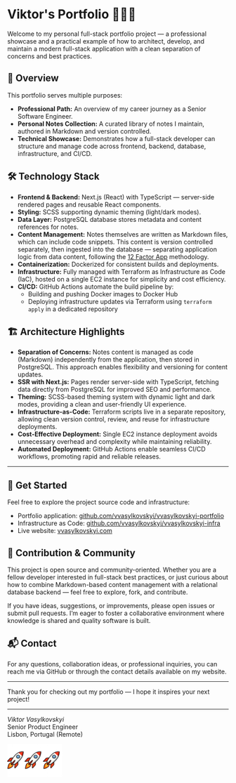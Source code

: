 # Viktor's Portfolio 🚀🚀🚀

Welcome to my personal full-stack portfolio project — a professional showcase and a practical example of how to architect, develop, and maintain a modern full-stack application with a clean separation of concerns and best practices.

## 🚀 Overview

This portfolio serves multiple purposes:

- **Professional Path:** An overview of my career journey as a Senior Software Engineer.
- **Personal Notes Collection:** A curated library of notes I maintain, authored in Markdown and version controlled.
- **Technical Showcase:** Demonstrates how a full-stack developer can structure and manage code across frontend, backend, database, infrastructure, and CI/CD.

## 🛠 Technology Stack

- **Frontend & Backend:** Next.js (React) with TypeScript — server-side rendered pages and reusable React components.
- **Styling:** SCSS supporting dynamic theming (light/dark modes).
- **Data Layer:** PostgreSQL database stores metadata and content references for notes.
- **Content Management:** Notes themselves are written as Markdown files, which can include code snippets. This content is version controlled separately, then ingested into the database — separating application logic from data content, following the [12 Factor App](https://12factor.net/) methodology.
- **Containerization:** Dockerized for consistent builds and deployments.
- **Infrastructure:** Fully managed with Terraform as Infrastructure as Code (IaC), hosted on a single EC2 instance for simplicity and cost efficiency.
- **CI/CD:** GitHub Actions automate the build pipeline by:
  - Building and pushing Docker images to Docker Hub
  - Deploying infrastructure updates via Terraform using `terraform apply` in a dedicated repository

## 🏗 Architecture Highlights

- **Separation of Concerns:** Notes content is managed as code (Markdown) independently from the application, then stored in PostgreSQL. This approach enables flexibility and versioning for content updates.
- **SSR with Next.js:** Pages render server-side with TypeScript, fetching data directly from PostgreSQL for improved SEO and performance.
- **Theming:** SCSS-based theming system with dynamic light and dark modes, providing a clean and user-friendly UI experience.
- **Infrastructure-as-Code:** Terraform scripts live in a separate repository, allowing clean version control, review, and reuse for infrastructure deployments.
- **Cost-Effective Deployment:** Single EC2 instance deployment avoids unnecessary overhead and complexity while maintaining reliability.
- **Automated Deployment:** GitHub Actions enable seamless CI/CD workflows, promoting rapid and reliable releases.

---

## 🚦 Get Started

Feel free to explore the project source code and infrastructure:

- Portfolio application: [github.com/vvasylkovskyi/vvasylkovskyi-portfolio](https://github.com/vvasylkovskyi/vvasylkovskyi-portfolio)
- Infrastructure as Code: [github.com/vvasylkovskyi/vvasylkovskyi-infra](https://github.com/vvasylkovskyi/vvasylkovskyi-infra)
- Live website: [vvasylkovskyi.com](https://www.vvasylkovskyi.com/)

## 🤝 Contribution & Community

This project is open source and community-oriented. Whether you are a fellow developer interested in full-stack best practices, or just curious about how to combine Markdown-based content management with a relational database backend — feel free to explore, fork, and contribute.

If you have ideas, suggestions, or improvements, please open issues or submit pull requests. I’m eager to foster a collaborative environment where knowledge is shared and quality software is built.

## 📬 Contact

For any questions, collaboration ideas, or professional inquiries, you can reach me via GitHub or through the contact details available on my website.

---

Thank you for checking out my portfolio — I hope it inspires your next project!

---

*Viktor Vasylkovskyi*  
Senior Product Engineer  
Lisbon, Portugal (Remote)

<div style="display: flex; justify-content: flex-start; margin-bottom: 10px; "><img src="./background-rockets.png" width="125" height="75" alt="Raspberry pi device"/></div>


